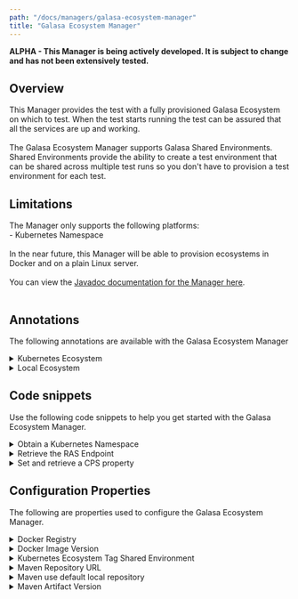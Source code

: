 ```yaml
---
path: "/docs/managers/galasa-ecosystem-manager"
title: "Galasa Ecosystem Manager"
---
```


**ALPHA - This Manager is being actively developed. It is subject to change and has not been extensively tested.**

## Overview
This Manager provides the test with a fully provisioned Galasa Ecosystem on which to test.  When the test starts running the test can be assured that all the services are up and working. <br><br> The Galasa Ecosystem Manager supports Galasa Shared Environments. Shared Environments provide  the ability to create a test environment that can be shared across multiple test runs  so you don't have to provision a test environment for each test.

## Limitations
The Manager only supports the following platforms:<br> - Kubernetes Namespace<br> <br> In the near future, this Manager will be able to provision ecosystems in Docker and on a plain Linux server.<br><br> You can view the <a href="https://javadoc.galasa.dev/dev/galasa/galasaecosystem/package-summary.html">Javadoc documentation for the Manager here</a>. <br><br>


## Annotations

The following annotations are available with the Galasa Ecosystem Manager
<details>
<summary>Kubernetes Ecosystem</summary>

| Annotation: | Kubernetes Ecosystem |
| --------------------------------------- | :------------------------------------- |
| Name: | @KubernetesEcosystem |
| Description: | The <code>@KubernetesEcosystem</code> annotation requests the Galasa Ecosystem Manager to provision a Galasa Ecosystem within a Kubernetes Namespace. |
| Attribute: `ecosystemNamespaceTag` |  The <code>ecosystemNamespaceTag</code> is used to identify the Ecosystem to other Managers or Shared Environments.  If a test is using multiple  Ecosystems, each separate Ecosystem must have a unique tag.  If two Ecosystems use the same tag, they refer to the  same Ecosystem. |
| Attribute: `kubernetesNamespaceTag` |  The <code>kubernetesNamespaceTag</code> identifies which tagged Kubernetes Namespace is to be used to deploy the Galasa Ecosystem into. |
| Attribute: `yamlDirectory` |  The <code>yamlDirectory</code> points to a resource directory within the test bundle that contains a set of override yaml files to use when creating the  ecosystem.  Each file must end with .yaml to be found.  If a directory or resource is not provided, the stable yaml files within the Galasa Ecosystem Manager will be used. |
| Syntax: | <code>@KubernetesEcosystem<br> public IKubernetesEcosystem ecosystem;<br> <br> @KubernetesEcosystem(yamlDirectory="/k8syaml"<br> public IKubernetesEcosystem ecosystem;<br> </code> |
| Notes: | The <code>IKubernetesEcosystem</code> interface gives the test access to the URLs of the services and API endpoints within the Ecosystem. When the test runs all the services that are required by the test are known to be up and working.<br> <br> The test must provide a @KubernetesNamespace IKubernetesNamespace annotation, as this is where the Ecosystem is provisioned in.  In the future, Docker and Linux will be options. <br> The Galasa Ecosystem has its own stable versions of the Kubernetes yaml files that are needed to create the entire Ecosystem.  If you want to override those and use your own yaml files, then use the yamlDirectory attribute.  If a resource is missing in the test's set, then the stable version is used. |

</details>

<details>
<summary>Local Ecosystem</summary>

| Annotation: | Local Ecosystem |
| --------------------------------------- | :------------------------------------- |
| Name: | @LocalEcosystem |
| Description: | The <code>@LocalEcosystem</code> annotation requests the Galasa Ecosystem Manager to provision a local running environment on a Linux or Windows instance.   The Local running environment will  use the FPF file configuration and not run any of the servers by default. |
| Attribute: `ecosystemTag` |  The <code>ecosystemNamespaceTag</code> is used to identify the Ecosystem to other Managers or Shared Environments.  If a test is using multiple  Ecosystems, each separate Ecosystem must have a unique tag.  If two Ecosystems use the same tag, they refer to the  same Ecosystem. |
| Attribute: `linuxImageTag` |  The <code>linuxImageTag</code> identifies which tagged Linux image is to be used to deploy the Galasa Ecosystem into. |
| Attribute: `windowsImageTag` |  The <code>windowsImageTag</code> identifies which tagged Windows image is to be used to deploy the Galasa Ecosystem into. |
| Attribute: `javaInstallationTag` |  The <code>javaInstallationTag</code> to which Java installation on the image is to be used to run the Galasa tests and services. |
| Syntax: | <code>@LocaEcosystem(linuxImageTag="PRIMARY")<br> public ILocalEcosystem ecosystem;<br> <br> @LocalEcosystem(windowsImageTag="PRIMARY")<br> public ILocalEcosystem ecosystem;<br> </code> |
| Notes: | The <code>ILocalEcosystem</code> interface gives the test access FPF services and the ability to run tests from the commandline. The Manager will pre-configure the CPS, DSS and CREDS before the test begins.<br> <br> The test must provide a @LocalNamespace ILocalNamespace annotation, as this is where the Ecosystem is provisioned in. <br> The annotation must provide either a Windows or Linux image tag, but not both and must provide a @JavaInstallation tag. |

</details>



## Code snippets

Use the following code snippets to help you get started with the Galasa Ecosystem Manager.
 
<details><summary>Obtain a Kubernetes Namespace</summary>

```java
@KubernetesEcosystem
public IKubernetesEcosystem ecosystem;
    
@KubernetesNamespace
public IKubernetesNamespace namespace;
```

This code requests that the Galasa Ecosystem be provisioned in a Kubernetes Namespace. The default tag for both of them is 
PRIMARY.
</details>

<details><summary>Retrieve the RAS Endpoint</summary>

```java
@KubernetesEcosystem
public IKubernetesEcosystem ecosystem;

URI ras = ecosystem.getEndpoint(EcosystemEndpoint.RAS);

```

This snippet demonstrates how to retrieve the Result Archive Store (RAS) endpoint. Be aware, that the URI is 
prefixed with the store type, e.g. couchdb:http://couchdb.server:5984. This is the same for the CPS, DSS and CREDS.
</details>

<details><summary>Set and retrieve a CPS property</summary>

```java
ecosystem.setCpsProperty("bob", "hello");

String value = ecosystem.getCpsProperty("bob")
```

Sets the CPS property `bob` with the value `hello` and retrieves it again.
</details>

## Configuration Properties

The following are properties used to configure the Galasa Ecosystem Manager.
 
<details>
<summary>Docker Registry</summary>

| Property: | Docker Registry |
| --------------------------------------- | :------------------------------------- |
| Name: | galasaecosystem.docker.registry |
| Description: | The registry that contains the Docker images |
| Required:  | No |
| Default value: | docker.galasa.dev |
| Valid values: | a valid hostname |
| Examples: | <code>galasaecosystem.docker.version=docker.galasa.dev</code> |

</details>
 
<details>
<summary>Docker Image Version</summary>

| Property: | Docker Image Version |
| --------------------------------------- | :------------------------------------- |
| Name: | galasaecosystem.docker.version |
| Description: | The versions of the Docker images to be used with the Ecosystem |
| Required:  | Yes |
| Default value: | The setting of galasaecosystem.maven.version |
| Valid values: | A valid Docker version literial |
| Examples: | <code>galasaecosystem.docker.version=0.4.0</code> |

</details>
 
<details>
<summary>Kubernetes Ecosystem Tag Shared Environment</summary>

| Property: | Kubernetes Ecosystem Tag Shared Environment |
| --------------------------------------- | :------------------------------------- |
| Name: | galasaecosystem.ecosystem.tag.XXXXXX.shared.environment |
| Description: | Tells the Galasa Ecosystem Manager which Shared Environment is assigned to an Ecosystem Tag |
| Required:  | No |
| Default value: | None |
| Valid values: | A valid Shared Environment |
| Examples: | <code>galasaecosystem.ecosystem.tag.SHARED.shared.environment=M1</code> |

</details>
 
<details>
<summary>Maven Repository URL</summary>

| Property: | Maven Repository URL |
| --------------------------------------- | :------------------------------------- |
| Name: | galasaecosystem.maven.repository |
| Description: | The location of the Maven Repository all artifacts will be downloaded from |
| Required:  | Yes |
| Default value: | None |
| Valid values: | Value URL |
| Examples: | <code>galasaecosystem.maven.repository=https://nexus.galasa.dev/repository/maven-development</code> |

</details>
 
<details>
<summary>Maven use default local repository</summary>

| Property: | Maven use default local repository |
| --------------------------------------- | :------------------------------------- |
| Name: | galasaecosystem.maven.use.default.local.repository |
| Description: | The Local ecosystems will use a dedicated local repository, however, this slows the installation, so setting this property to true will use the normal ~/.m2/repository so downloads happen only once per day, useful for rapid development and testings |
| Required:  | No |
| Default value: | false |
| Valid values: | true or false |
| Examples: | <code>galasaecosystem.maven.use.default.local.repository=true</code> |

</details>
 
<details>
<summary>Maven Artifact Version</summary>

| Property: | Maven Artifact Version |
| --------------------------------------- | :------------------------------------- |
| Name: | galasaecosystem.maven.version |
| Description: | The versions of the Maven artifacts to be used with the Ecosystem |
| Required:  | Yes |
| Default value: | None |
| Valid values: | A valid maven version literial |
| Examples: | <code>galasaecosystem.maven.version=0.4.0</code> |

</details>
